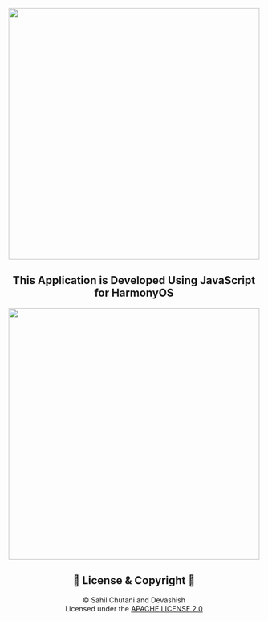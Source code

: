 
<p align="center">
  <img width="500" src="https://user-images.githubusercontent.com/54733680/152427341-ae5d1b11-aa7e-448d-ac8a-9daef1f5258c.jpg">
</p>
<h2 align=center>This Application is Developed Using JavaScript for HarmonyOS</h2>
<p align="center">
  <img width="500" src="https://user-images.githubusercontent.com/54733680/152430091-a3e6b49a-62c5-4f97-9afb-395123c4053e.png">
</p>

<h2 align=center>📝 License & Copyright 📝</h2>

<p align="center">
 © Sahil Chutani and Devashish
  <br>
  Licensed under the <a href="https://github.com/sahilchutani/carousel_image_slider/blob/main/LICENSE">APACHE LICENSE 2.0</a>
</p>

